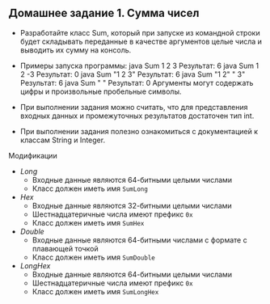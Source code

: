 ## Домашнее задание 1. Сумма чисел

* Разработайте класс Sum, который при запуске из командной строки будет складывать переданные в качестве аргументов целые числа и выводить их сумму на консоль.

* Примеры запуска программы:
  java Sum 1 2 3
  Результат: 6
  java Sum 1 2 -3
  Результат: 0
  java Sum "1 2 3"
  Результат: 6
  java Sum "1 2" " 3"
  Результат: 6
  java Sum " "
  Результат: 0
Аргументы могут содержать цифры и произвольные пробельные символы.

* При выполнении задания можно считать, что для представления входных данных и промежуточных результатов достаточен тип int.

* При выполнении задания полезно ознакомиться с документацией к классам String и Integer.

Модификации
 * *Long*
    * Входные данные являются 64-битными целыми числами
    * Класс должен иметь имя `SumLong`
 * *Hex*
    * Входные данные являются 32-битными целыми числами
    * Шестнадцатеричные числа имеют префикс `0x`
    * Класс должен иметь имя `SumHex`
 * *Double*
    * Входные данные являются 64-битными числами с формате с плавающей точкой
    * Класс должен иметь имя `SumDouble`
 * *LongHex*
    * Входные данные являются 64-битными целыми числами
    * Шестнадцатеричные числа имеют префикс `0x`
    * Класс должен иметь имя `SumLongHex`

